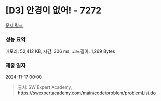 # [D3] 안경이 없어! - 7272 

[문제 링크](https://swexpertacademy.com/main/code/problem/problemDetail.do?contestProbId=AWl0ZQ8qn7UDFAXz) 

### 성능 요약

메모리: 52,412 KB, 시간: 306 ms, 코드길이: 1,269 Bytes

### 제출 일자

2024-11-17 00:00



> 출처: SW Expert Academy, https://swexpertacademy.com/main/code/problem/problemList.do